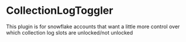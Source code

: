 # CollectionLogToggler
This plugin is for snowflake accounts that want a little more control over which collection log slots are unlocked/not unlocked
